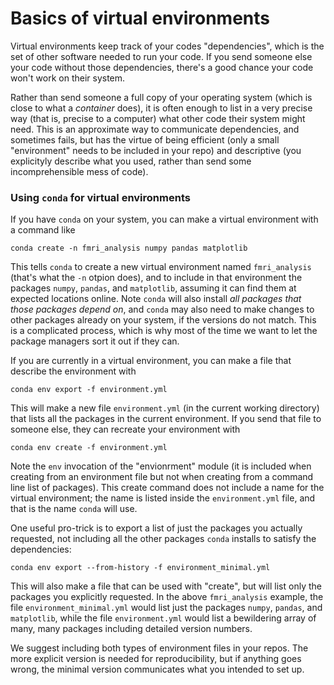 # Basics of virtual environments
Virtual environments keep track of your codes "dependencies", which is the set of other software needed to run your code. If you send someone else your code without those dependencies, there's a good chance your code won't work on their system.

Rather than send someone a full copy of your operating system (which is close to what a *container* does), it is often enough to list in a very precise way (that is, precise to a computer) what other code their system might need. This is an approximate way to communicate dependencies, and sometimes fails, but has the virtue of being efficient (only a small "environment" needs to be included in your repo) and descriptive (you explicityly describe what you used, rather than send some incomprehensible mess of code).

### Using `conda` for virtual environments

If you have `conda` on your system, you can make a virtual environment with a command like
```
conda create -n fmri_analysis numpy pandas matplotlib
```
This tells `conda` to create a new virtual environment named `fmri_analysis` (that's what the `-n` otpion does), and to include in that environment the packages `numpy`, `pandas`, and `matplotlib`, assuming it can find them at expected locations online. Note `conda` will also install *all packages that those packages depend on*, and `conda` may also need to make changes to other packages already on your system, if the versions do not match. This is a complicated process, which is why most of the time we want to let the package managers sort it out if they can.

If you are currently in a virtual environment, you can make a file that describe the environment with
```
conda env export -f environment.yml
```
This will make a new file `environment.yml` (in the current working directory) that lists all the packages in the current environment. If you send that file to someone else, they can recreate your environment with
```
conda env create -f environment.yml
```
Note the `env` invocation of the "envionrment" module (it is included when creating from an environment file but not when creating from a command line list of packages). This create command does not include a name for the virtual environment; the name is listed inside the `environment.yml` file, and that is the name `conda` will use.

One useful pro-trick is to export a list of just the packages you actually requested, not including all the other packages `conda` installs to satisfy the dependencies:
```
conda env export --from-history -f environment_minimal.yml
```
This will also make a file that can be used with "create", but will list only the packages you explicitly requested. In the above `fmri_analysis` example, the file `environment_minimal.yml` would list just the packages  `numpy`, `pandas`, and `matplotlib`, while the file `environment.yml` would list a bewildering array of many, many packages including detailed version numbers.

We suggest including both types of environment files in your repos. The more explicit version is needed for reproducibility, but if anything goes wrong, the minimal version communicates what you intended to set up.
